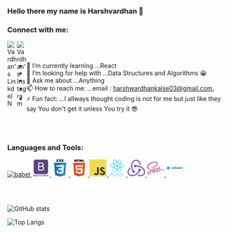 ### Hello there my name is Harshvardhan 🙏


<h3 align="left">Connect with me:</h3>
<a href="https://www.linkedin.com/in/vardhan35/">
  <img align="left" alt="Vardhan's LinkdeIN" width="22px" src="https://cdn.jsdelivr.net/npm/simple-icons@v3/icons/linkedin.svg" background-color="white" />
</a>
<a href="https://www.instagram.com/vardhan3_5/">
  <img align="left" alt="Vardhan's Instagram" width="22px" src="https://cdn.jsdelivr.net/npm/simple-icons@v3/icons/instagram.svg"  color="white" />
</a>
</p>
<br />
<br />

- 🌱 I’m currently learning ...React
- 🤔 I’m looking for help with ...Data Structures and Algorithms 😭
- 💬 Ask me about ...Anything
- 📫 How to reach me: ...email : harshwardhankalse03@gmail.com,
- ⚡ Fun fact: ...I allways thought coding is not for me but just like they say You don't get it unless You try it 😎
<br />
<br />

<h3 align="left">Languages and Tools:</h3>
<p align="left"> <a href="https://babeljs.io/" target="_blank"> <img src="https://www.vectorlogo.zone/logos/babeljs/babeljs-icon.svg" alt="babel" width="40" height="40"/> </a> <a href="https://getbootstrap.com" target="_blank"> <img src="https://raw.githubusercontent.com/devicons/devicon/master/icons/bootstrap/bootstrap-plain-wordmark.svg" alt="bootstrap" width="40" height="40"/> </a> <a href="https://www.w3schools.com/css/" target="_blank"> <img src="https://raw.githubusercontent.com/devicons/devicon/master/icons/css3/css3-original-wordmark.svg" alt="css3" width="40" height="40"/> </a> <a href="https://www.w3.org/html/" target="_blank"> <img src="https://raw.githubusercontent.com/devicons/devicon/master/icons/html5/html5-original-wordmark.svg" alt="html5" width="40" height="40"/> </a> <a href="https://developer.mozilla.org/en-US/docs/Web/JavaScript" target="_blank"> <img src="https://raw.githubusercontent.com/devicons/devicon/master/icons/javascript/javascript-original.svg" alt="javascript" width="40" height="40"/> </a> <a href="https://reactjs.org/" target="_blank"> <img src="https://raw.githubusercontent.com/devicons/devicon/master/icons/react/react-original-wordmark.svg" alt="react" width="40" height="40"/> </a> <a href="https://redux.js.org" target="_blank"> <img src="https://raw.githubusercontent.com/devicons/devicon/master/icons/redux/redux-original.svg" alt="redux" width="40" height="40"/> </a> <a href="https://sass-lang.com" target="_blank"> <img src="https://raw.githubusercontent.com/devicons/devicon/master/icons/sass/sass-original.svg" alt="sass" width="40" height="40"/> </a> <a href="https://webpack.js.org" target="_blank"> <img src="https://raw.githubusercontent.com/devicons/devicon/d00d0969292a6569d45b06d3f350f463a0107b0d/icons/webpack/webpack-original-wordmark.svg" alt="webpack" width="40" height="40"/> </a> </p>
<br />
<br />

![GitHub stats](https://github-readme-stats.vercel.app/api?username=vardhan35&show_icons=true&theme=tokyonight)

![Top Langs](https://github-readme-stats.vercel.app/api/top-langs/?username=vardhan35&theme=tokyonight)

